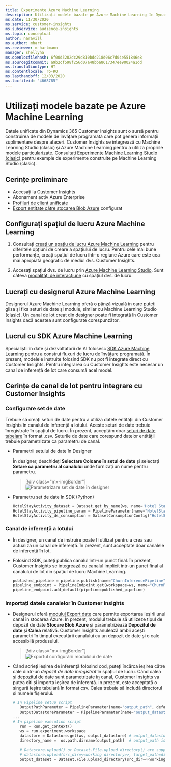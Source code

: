 ```yaml
---
title: Experimente Azure Machine Learning
description: Utilizați modele bazate pe Azure Machine Learning în Dynamics 365 Customer Insights.
ms.date: 11/30/2020
ms.service: customer-insights
ms.subservice: audience-insights
ms.topic: conceptual
author: naravill
ms.author: mhart
ms.reviewer: m-hartmann
manager: shellyha
ms.openlocfilehash: 6f00d3202dc29d810bdd218d06c7d04e551846e8
ms.sourcegitcommit: a9b2cf598f256d07a48bba8617347ee90024a1dd
ms.translationtype: HT
ms.contentlocale: ro-RO
ms.lasthandoff: 12/03/2020
ms.locfileid: "4668785"
---
```

# <a name="use-azure-machine-learning-based-models"></a>Utilizați modele bazate pe Azure Machine Learning

Datele unificate din Dynamics 365 Customer Insights sunt o sursă pentru construirea de modele de învățare programată care pot genera informații suplimentare despre afaceri. Customer Insights se integrează cu Machine Learning Studio (clasic) și Azure Machine Learning pentru a utiliza propriile modele particularizate. Consultați [Experimente Machine Learning Studio (clasic)](machine-learning-studio-experiments.md) pentru exemple de experimente construite pe Machine Learning Studio (clasic). 

## <a name="prerequisites"></a>Cerințe preliminare

- Accesați la Customer Insights
- Abonament activ Azure Enterprise
- [Profiluri de client unificate](data-unification.md)
- [Export entitate către stocarea Blob Azure](export-azure-blob-storage.md) configurat

## <a name="set-up-azure-machine-learning-workspace"></a>Configurați spațiul de lucru Azure Machine Learning

1. Consultați [creați un spațiu de lucru Azure Machine Learning](https://docs.microsoft.com/azure/machine-learning/concept-workspace#-create-a-workspace) pentru diferitele opțiuni de creare a spațiului de lucru. Pentru cele mai bune performanțe, creați spațiul de lucru într-o regiune Azure care este cea mai apropiată geografic de mediul dvs. Customer Insights.

1. Accesați spațiul dvs. de lucru prin [Azure Machine Learning Studio](https://ml.azure.com/). Sunt câteva [modalități de interacțiune](https://docs.microsoft.com/azure/machine-learning/concept-workspace#tools-for-workspace-interaction) cu spațiul dvs. de lucru.

## <a name="work-with-azure-machine-learning-designer"></a>Lucrați cu designerul Azure Machine Learning

Designerul Azure Machine Learning oferă o pânză vizuală în care puteți glisa și fixa seturi de date și module, similar cu Machine Learning Studio (clasic). Un canal de lot creat din designer poate fi integrată în Customer Insights dacă acestea sunt configurate corespunzător. 
   
## <a name="working-with-azure-machine-learning-sdk"></a>Lucrul cu SDK Azure Machine Learning

Specialiștii în date și dezvoltatorii de AI folosesc [SDK Azure Machine Learning](https://docs.microsoft.com/python/api/overview/azure/ml/?view=azure-ml-py&preserve-view=true) pentru a construi fluxuri de lucru de învățare programată. În prezent, modelele instruite folosind SDK nu pot fi integrate direct cu Customer Insights. Pentru integrarea cu Customer Insights este necesar un canal de inferență de lot care consumă acel model.

## <a name="batch-pipeline-requirements-to-integrate-with-customer-insights"></a>Cerințe de canal de lot pentru integrare cu Customer Insights

### <a name="dataset-configuration"></a>Configurare set de date

Trebuie să creați seturi de date pentru a utiliza datele entității din Customer Insights în canalul de inferență a lotului. Aceste seturi de date trebuie înregistrate în spațiul de lucru. În prezent, acceptăm doar [seturi de date tabelare](https://docs.microsoft.com/azure/machine-learning/how-to-create-register-datasets#tabulardataset) în format .csv. Seturile de date care corespund datelor entității trebuie parametrizate ca parametru de canal.
   
* Parametrii setului de date în Designer
   
     În designer, deschideți **Selectare Coloane în setul de date** și selectați **Setare ca parametru al canalului** unde furnizați un nume pentru parametru.

     > [!div class="mx-imgBorder"]
     > ![Parametrizare set de date în designer](media/intelligence-designer-dataset-parameters.png "Parametrizare set de date în designer")
   
* Parametru set de date în SDK (Python)
   
   ```python
   HotelStayActivity_dataset = Dataset.get_by_name(ws, name='Hotel Stay Activity Data')
   HotelStayActivity_pipeline_param = PipelineParameter(name="HotelStayActivity_pipeline_param", default_value=HotelStayActivity_dataset)
   HotelStayActivity_ds_consumption = DatasetConsumptionConfig("HotelStayActivity_dataset", HotelStayActivity_pipeline_param)
   ```

### <a name="batch-inference-pipeline"></a>Canal de inferență a lotului
  
* În designer, un canal de instruire poate fi utilizat pentru a crea sau actualiza un canal de inferență. În prezent, sunt acceptate doar canalele de inferență în lot.

* Folosind SDK, puteți publica canalul într-un punct final. În prezent, Customer Insights se integrează cu canalul implicit într-un punct final al canalului de lot din spațiul de lucru Machine Learning.
   
   ```python
   published_pipeline = pipeline.publish(name="ChurnInferencePipeline", description="Published Churn Inference pipeline")
   pipeline_endpoint = PipelineEndpoint.get(workspace=ws, name="ChurnPipelineEndpoint") 
   pipeline_endpoint.add_default(pipeline=published_pipeline)
   ```

### <a name="import-pipeline-data-into-customer-insights"></a>Importați datele canalelor în Customer Insights

* Designerul oferă [modulul Export date](https://docs.microsoft.com/azure/machine-learning/algorithm-module-reference/export-data) care permite exportarea ieșirii unui canal în stocarea Azure. În prezent, modulul trebuie să utilizeze tipul de depozit de date **Stocare Blob Azure** și parametrizează **Depozitul de date** și **Calea** relativă. Customer Insights anulează ambii acești parametri în timpul executării canalului cu un depozit de date și o cale accesibilă produsului.
   > [!div class="mx-imgBorder"]
   > ![Exportul configurării modulului de date](media/intelligence-designer-importdata.png "Exportul configurării modulului de date")
   
* Când scrieți ieșirea de inferență folosind cod, puteți încărca ieșirea către cale dintr-un *depozit de date înregistrat* în spațiul de lucru. Când calea și depozitul de date sunt parametrizate în canal, Customer Insights va putea citi și importa ieșirea de inferență. În prezent, este acceptată o singură ieșire tabulară în format csv. Calea trebuie să includă directorul și numele fișierului.

   ```python
   # In Pipeline setup script
      OutputPathParameter = PipelineParameter(name="output_path", default_value="HotelChurnOutput/HotelChurnOutput.csv")
      OutputDatastoreParameter = PipelineParameter(name="output_datastore", default_value="workspaceblobstore")
   ...
   # In pipeline execution script
      run = Run.get_context()
      ws = run.experiment.workspace
      datastore = Datastore.get(ws, output_datastore) # output_datastore is parameterized
      directory_name =  os.path.dirname(output_path)  # output_path is parameterized.
      
      # Datastore.upload() or Dataset.File.upload_directory() are supported methods to uplaod the data
      # datastore.upload(src_dir=<<working directory>>, target_path=directory_name, overwrite=False, show_progress=True)
      output_dataset = Dataset.File.upload_directory(src_dir=<<working directory>>, target = (datastore, directory_name)) # Remove trailing "/" from directory_name
   ```
